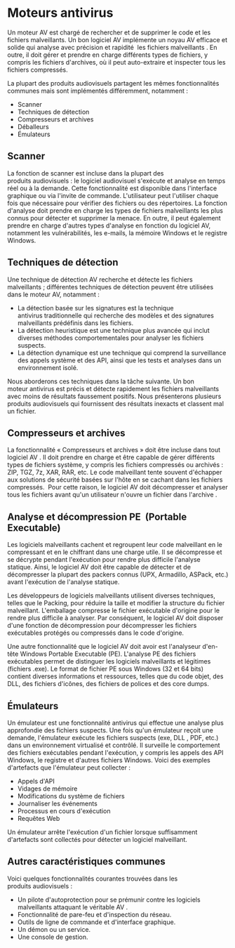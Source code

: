 # Moteurs antivirus

Un moteur AV est chargé de rechercher et de supprimer le code et les fichiers malveillants. Un bon logiciel AV implémente un noyau AV efficace et solide qui analyse avec précision et rapidité  les fichiers malveillants . En outre, il doit gérer et prendre en charge différents types de fichiers, y compris les fichiers d'archives, où il peut auto-extraire et inspecter tous les fichiers compressés.

La plupart des produits audiovisuels partagent les mêmes fonctionnalités communes mais sont implémentés différemment, notamment :

-   Scanner
-   Techniques de détection
-   Compresseurs et archives
-   Déballeurs
-   Émulateurs

## Scanner

La fonction de scanner est incluse dans la plupart des produits audiovisuels : le logiciel audiovisuel s'exécute et analyse en temps réel ou à la demande. Cette fonctionnalité est disponible dans l'interface graphique ou via l'invite de commande. L'utilisateur peut l'utiliser chaque fois que nécessaire pour vérifier des fichiers ou des répertoires. La fonction d'analyse doit prendre en charge les types de fichiers malveillants les plus connus pour détecter et supprimer la menace. En outre, il peut également prendre en charge d'autres types d'analyse en fonction du logiciel AV, notamment les vulnérabilités, les e-mails, la mémoire Windows et le registre Windows.

## Techniques de détection

Une technique de détection AV recherche et détecte les fichiers malveillants ; différentes techniques de détection peuvent être utilisées dans le moteur AV, notamment :

-   La détection basée sur les signatures est la technique antivirus traditionnelle qui recherche des modèles et des signatures malveillants prédéfinis dans les fichiers.
-   La détection heuristique est une technique plus avancée qui inclut diverses méthodes comportementales pour analyser les fichiers suspects.
-   La détection dynamique est une technique qui comprend la surveillance des appels système et des API, ainsi que les tests et analyses dans un environnement isolé.

Nous aborderons ces techniques dans la tâche suivante. Un bon moteur antivirus est précis et détecte rapidement les fichiers malveillants avec moins de résultats faussement positifs. Nous présenterons plusieurs produits audiovisuels qui fournissent des résultats inexacts et classent mal un fichier.

## Compresseurs et archives

La fonctionnalité « Compresseurs et archives » doit être incluse dans tout logiciel AV . Il doit prendre en charge et être capable de gérer différents types de fichiers système, y compris les fichiers compressés ou archivés : ZIP, TGZ, 7z, XAR, RAR, etc. Le code malveillant tente souvent d'échapper aux solutions de sécurité basées sur l'hôte en se cachant dans les fichiers compressés.  Pour cette raison, le logiciel AV doit décompresser et analyser tous les fichiers avant qu'un utilisateur n'ouvre un fichier dans l'archive .

## Analyse et décompression PE  (Portable Executable) 

Les logiciels malveillants cachent et regroupent leur code malveillant en le compressant et en le chiffrant dans une charge utile. Il se décompresse et se décrypte pendant l'exécution pour rendre plus difficile l'analyse statique. Ainsi, le logiciel AV doit être capable de détecter et de décompresser la plupart des packers connus (UPX, Armadillo, ASPack, etc.) avant l'exécution de l'analyse statique.

Les développeurs de logiciels malveillants utilisent diverses techniques, telles que le Packing, pour réduire la taille et modifier la structure du fichier malveillant. L'emballage compresse le fichier exécutable d'origine pour le rendre plus difficile à analyser. Par conséquent, le logiciel AV doit disposer d'une fonction de décompression pour décompresser les fichiers exécutables protégés ou compressés dans le code d'origine.

Une autre fonctionnalité que le logiciel AV doit avoir est l'analyseur d'en-tête Windows Portable Executable (PE). L'analyse PE des fichiers exécutables permet de distinguer les logiciels malveillants et légitimes (fichiers .exe). Le format de fichier PE sous Windows (32 et 64 bits) contient diverses informations et ressources, telles que du code objet, des DLL, des fichiers d'icônes, des fichiers de polices et des core dumps.

## Émulateurs

Un émulateur est une fonctionnalité antivirus qui effectue une analyse plus approfondie des fichiers suspects. Une fois qu'un émulateur reçoit une demande, l'émulateur exécute les fichiers suspects (exe, DLL , PDF, etc.) dans un environnement virtualisé et contrôlé. Il surveille le comportement des fichiers exécutables pendant l'exécution, y compris les appels des API Windows, le registre et d'autres fichiers Windows. Voici des exemples d'artefacts que l'émulateur peut collecter :

-   Appels d'API
-   Vidages de mémoire
-   Modifications du système de fichiers
-   Journaliser les événements
-   Processus en cours d'exécution
-   Requêtes Web

Un émulateur arrête l'exécution d'un fichier lorsque suffisamment d'artefacts sont collectés pour détecter un logiciel malveillant.

## Autres caractéristiques communes

Voici quelques fonctionnalités courantes trouvées dans les produits audiovisuels :

-   Un pilote d'autoprotection pour se prémunir contre les logiciels malveillants attaquant le véritable AV .
-   Fonctionnalité de pare-feu et d'inspection du réseau.
-   Outils de ligne de commande et d'interface graphique.
-   Un démon ou un service.
-   Une console de gestion.
